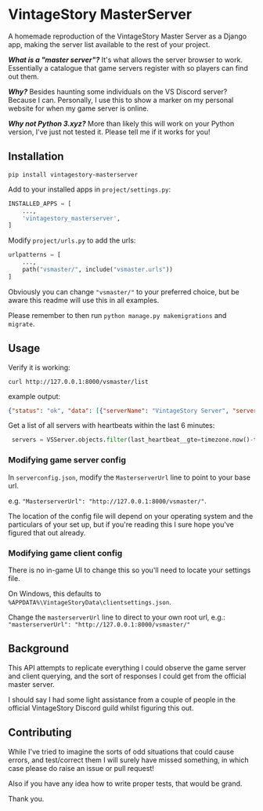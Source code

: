 VintageStory MasterServer
=========================

A homemade reproduction of the VintageStory Master Server as a Django app, making the server list available to the rest of your project. 

**_What is a "master server"?_** It's what allows the server browser to work. Essentially a catalogue that game servers register with so players can find out them.

_**Why?**_ Besides haunting some individuals on the VS Discord server? Because I can. Personally, I use this to show a marker on my personal website for when my game server is online.

***Why not Python 3.xyz?*** More than likely this will work on your Python version, I've just not tested it. Please tell me if it works for you! 

## Installation

```shell
pip install vintagestory-masterserver
```

Add to your installed apps in `project/settings.py`:

```py
INSTALLED_APPS = [
    ...,
    'vintagestory_masterserver',
]
```
Modify `project/urls.py` to add the urls: 

```py
urlpatterns = [
    ...,
    path("vsmaster/", include("vsmaster.urls"))
]
```
Obviously you can change `"vsmaster/"` to your preferred choice, but be aware this readme will use this in all examples.

Please remember to then run `python manage.py makemigrations` and `migrate`. 

## Usage

Verify it is working:
```shell
curl http://127.0.0.1:8000/vsmaster/list
```
example output:
```json
{"status": "ok", "data": [{"serverName": "VintageStory Server", "serverIP": "127.0.0.1:42420", "playstyle": {"id": "surviveandbuild", "langCode": "surviveandbuild-bands"}, "Mods": [{"id": "game", "version": "1.20.3"}, {"id": "betterruins", "version": "0.4.6"}], "maxPlayers": 16, "gameVersion": "1.20.3", "hasPassword": true, "whitelisted": true, "gameDescription": "A Vintage Story Server"}]}
```

Get a list of all servers with heartbeats within the last 6 minutes:
```python
 servers = VSServer.objects.filter(last_heartbeat__gte=timezone.now()-timezone.timedelta(minutes=6))
```

### Modifying game server config

In `serverconfig.json`, modify the `MasterserverUrl` line to point to your base url.

e.g. `"MasterserverUrl": "http://127.0.0.1:8000/vsmaster/"`.

The location of the config file will depend on your operating system and the particulars of your set up, but if you're reading this I sure hope you've figured that out already. 

### Modifying game client config

There is no in-game UI to change this so you'll need to locate your settings file. 

On Windows, this defaults to `%APPDATA%\VintageStoryData\clientsettings.json`.

Change the `masterserverUrl` line to direct to your own root url, e.g.: `"masterserverUrl": "http://127.0.0.1:8000/vsmaster/"`

## Background

This API attempts to replicate everything I could observe the game server and client querying, and the sort of responses I could get from the official master server.  

I should say I had some light assistance from a couple of people in the official VintageStory Discord guild whilst figuring this out.

## Contributing

While I've tried to imagine the sorts of odd situations that could cause errors, and test/correct them I will surely have missed something, in which case please do raise an issue or pull request!

Also if you have any idea how to write proper tests, that would be grand. 

Thank you.